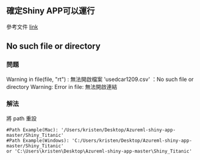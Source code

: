 ## 確定Shiny APP可以運行

參考文件 [link](https://paper.dropbox.com/doc/ShinyAPP-QmAymlUAYl4WJmr8dQw0R?_tk=share_copylink)   






## No such file or directory  
### 問題  
Warning in file(file, "rt") :
  無法開啟檔案 'usedcar1209.csv' ：No such file or directory
Warning: Error in file: 無法開啟連結
### 解法  

將 path 重設
```
#Path Example(Mac): '/Users/kristen/Desktop/Azureml-shiny-app-master/Shiny_Titanic'
#Path Example(Windows): 'C:/Users/kristen/Desktop/Azureml-shiny-app-master/Shiny_Titanic'
or 'C:\Users\kristen\Desktop\Azureml-shiny-app-master\Shiny_Titanic'
```

